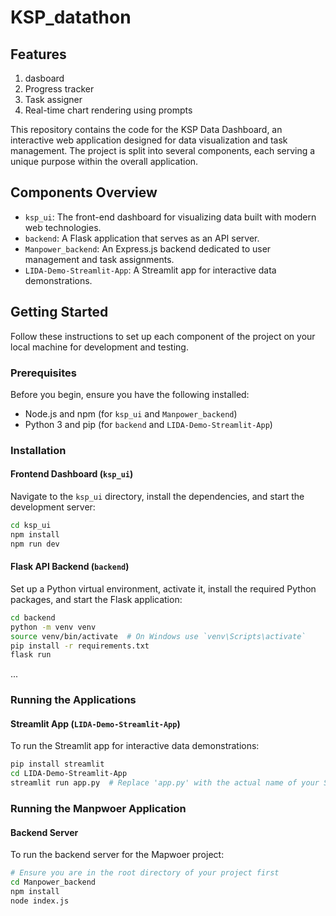 ﻿# KSP_datathon
## Features
1. dasboard
2. Progress tracker
3. Task assigner
4. Real-time chart rendering using prompts 


This repository contains the code for the KSP Data Dashboard, an interactive web application designed for data visualization and task management. The project is split into several components, each serving a unique purpose within the overall application.

## Components Overview

- `ksp_ui`: The front-end dashboard for visualizing data built with modern web technologies.
- `backend`: A Flask application that serves as an API server.
- `Manpower_backend`: An Express.js backend dedicated to user management and task assignments.
- `LIDA-Demo-Streamlit-App`: A Streamlit app for interactive data demonstrations.

## Getting Started

Follow these instructions to set up each component of the project on your local machine for development and testing.

### Prerequisites

Before you begin, ensure you have the following installed:
- Node.js and npm (for `ksp_ui` and `Manpower_backend`)
- Python 3 and pip (for `backend` and `LIDA-Demo-Streamlit-App`)

### Installation

#### Frontend Dashboard (`ksp_ui`)

Navigate to the `ksp_ui` directory, install the dependencies, and start the development server:

```sh
cd ksp_ui
npm install
npm run dev
```

#### Flask API Backend (`backend`)

Set up a Python virtual environment, activate it, install the required Python packages, and start the Flask application:

```sh
cd backend
python -m venv venv
source venv/bin/activate  # On Windows use `venv\Scripts\activate`
pip install -r requirements.txt
flask run
```

...

### Running the Applications

#### Streamlit App (`LIDA-Demo-Streamlit-App`)

To run the Streamlit app for interactive data demonstrations:

```sh
pip install streamlit
cd LIDA-Demo-Streamlit-App
streamlit run app.py  # Replace 'app.py' with the actual name of your Streamlit script
```

### Running the Manpwoer Application

#### Backend Server

To run the backend server for the Mapwoer project:

```bash
# Ensure you are in the root directory of your project first
cd Manpower_backend
npm install
node index.js

```

